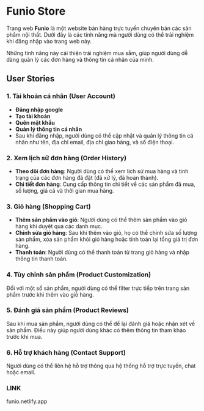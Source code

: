 # Funio Store

Trang web **Funio** là một website bán hàng trực tuyến chuyên bán các sản phẩm nội thất. Dưới đây là các tính năng mà người dùng có thể trải nghiệm khi đăng nhập vào trang web này.

Những tính năng này cải thiện trải nghiệm mua sắm, giúp người dùng dễ dàng quản lý các đơn hàng và thông tin cá nhân của mình.

## User Stories

### 1. Tài khoản cá nhân (User Account)

- **Đăng nhập google**
- **Tạo tài khoản**
- **Quên mật khẩu**
- **Quản lý thông tin cá nhân**
- Sau khi đăng nhập, người dùng có thể cập nhật và quản lý thông tin cá nhân như tên, địa chỉ email, địa chỉ giao hàng, và số điện thoại.

### 2. Xem lịch sử đơn hàng (Order History)

- **Theo dõi đơn hàng**: Người dùng có thể xem lịch sử mua hàng và tình trạng của các đơn hàng đã đặt (đã xử lý, đã hoàn thành).
- **Chi tiết đơn hàng**: Cung cấp thông tin chi tiết về các sản phẩm đã mua, số lượng, giá cả và thời gian mua hàng.

### 3. Giỏ hàng (Shopping Cart)

- **Thêm sản phẩm vào giỏ**: Người dùng có thể thêm sản phẩm vào giỏ hàng khi duyệt qua các danh mục.
- **Chỉnh sửa giỏ hàng**: Sau khi thêm vào giỏ, họ có thể chỉnh sửa số lượng sản phẩm, xóa sản phẩm khỏi giỏ hàng hoặc tính toán lại tổng giá trị đơn hàng.
- **Thanh toán**: Người dùng có thể thanh toán từ trang giỏ hàng và nhập thông tin thanh toán.

### 4. Tùy chỉnh sản phẩm (Product Customization)

Đối với một số sản phẩm, người dùng có thể filter trực tiếp trên trang sản phẩm trước khi thêm vào giỏ hàng.

### 5. Đánh giá sản phẩm (Product Reviews)

Sau khi mua sản phẩm, người dùng có thể để lại đánh giá hoặc nhận xét về sản phẩm. Điều này giúp người dùng khác có thêm thông tin tham khảo trước khi mua.

### 6. Hỗ trợ khách hàng (Contact Support)

Người dùng có thể liên hệ hỗ trợ thông qua hệ thống hỗ trợ trực tuyến, chat hoặc email.

### LINK 
funio.netlify.app
